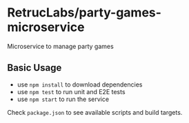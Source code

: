 
RetrucLabs/party-games-microservice
==============
Microservice to manage party games

## Basic Usage

- use `npm install` to download dependencies
- use `npm test` to run unit and E2E tests
- use `npm start` to run the service

Check `package.json` to see available scripts and build targets.
